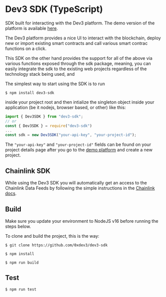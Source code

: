 # Dev3 SDK (TypeScript)

SDK built for interacting with the Dev3 platform.
The demo version of the platform is available [here](demo.dev3.sh).

The Dev3 platform provides a nice UI to interact with the blockchain, deploy new or import existing smart contracts and call various smart contrac functions on a click.

This SDK on the other hand provides the support for all of the above via various functions exposed through the sdk package, meaning, you can easily integrate the sdk to the existing web projects regardless of the technology stack being used, and 

The simplest way to start using the SDK is to run

```shell
$ npm install dev3-sdk
``` 

inside your project root and then intialize the singleton object inside your application (be it nodejs, browser based, or other) like this:

```javascript
import { Dev3SDK } from "dev3-sdk";
// or 
const { Dev3SDK } = require("dev3-sdk")
...
const sdk = new Dev3SDK("your-api-key", "your-project-id"); 
```

The `"your-api-key"` and `"your-project-id"` fields can be found on your project details page after you go to the [demo platform](demo.dev3.sh) and create a new project.

## Chainlink SDK

While using the Dev3 SDK you will automatically get an access to the Chainlink Data Feeds by following the simple instructions in the
[Chainlink docs](./docs/CHAINLINK.md).

## Build

Make sure you update your environment to NodeJS v16 before running the steps below.

To clone and build the project, this is the way:

```code
$ git clone https://github.com/0xdev3/dev3-sdk

$ npm install
 
$ npm run build
```

## Test

```code
$ npm run test
```
